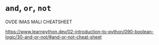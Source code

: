 # `and`, `or`, `not`

OVDE IMAS MALI CHEATSHEET

<https://www.learnpython.dev/02-introduction-to-python/090-boolean-logic/30-and-or-not/#and-or-not-cheat-sheet>


